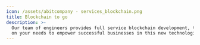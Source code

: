 ```yaml
---
icon: /assets/abitcompany - services_blockchain.png
title: Blockchain to go
description: >-
  Our team of engineers provides full service blockchain development, tailored
  on your needs to empower successful businesses in this new technological era.
---
```


